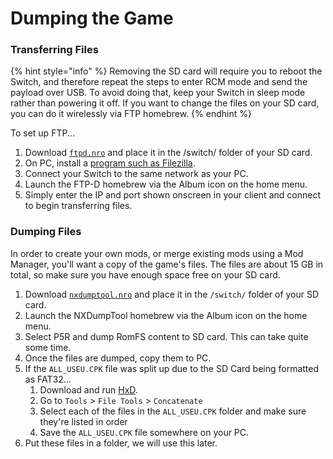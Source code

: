 # Dumping the Game

### Transferring Files

{% hint style="info" %}
Removing the SD card will require you to reboot the Switch, and therefore repeat the steps to enter RCM mode and send the payload over USB. To avoid doing that, keep your Switch in sleep mode rather than powering it off. If you want to change the files on your SD card, you can do it wirelessly via FTP homebrew.
{% endhint %}

To set up FTP...

1. Download [`ftpd.nro`](https://github.com/mtheall/ftpd/releases/download/v3.1.0/ftpd.nro) and place it in the /switch/ folder of your SD card.
2. On PC, install a [program such as Filezilla](https://filezilla-project.org/download.php?type=client).&#x20;
3. Connect your Switch to the same network as your PC.&#x20;
4. Launch the FTP-D homebrew via the Album icon on the home menu.
5. Simply enter the IP and port shown onscreen in your client and connect to begin transferring files.

### Dumping Files

In order to create your own mods, or merge existing mods using a Mod Manager, you'll want a copy of the game's files. The files are about 15 GB in total, so make sure you have enough space free on your SD card.

1. Download [`nxdumptool.nro`](https://github.com/DarkMatterCore/nxdumptool/releases/download/v1.1.15/nxdumptool.nro) and place it in the `/switch/` folder of your SD card.
2. Launch the NXDumpTool homebrew via the Album icon on the home menu.
3. Select P5R and dump RomFS content to SD card. This can take quite some time.
4. Once the files are dumped, copy them to PC.
5. If the `ALL_USEU.CPK` file was split up due to the SD Card being formatted as FAT32...
   1. Download and run [HxD](https://mh-nexus.de/en/downloads.php?product=HxD20).
   2. Go to `Tools` > `File Tools` > `Concatenate`
   3. Select each of the files in the `ALL_USEU.CPK` folder and make sure they're listed in order
   4. Save the `ALL_USEU.CPK` file somewhere on your PC.
6. Put these files in a folder, we will use this later.

